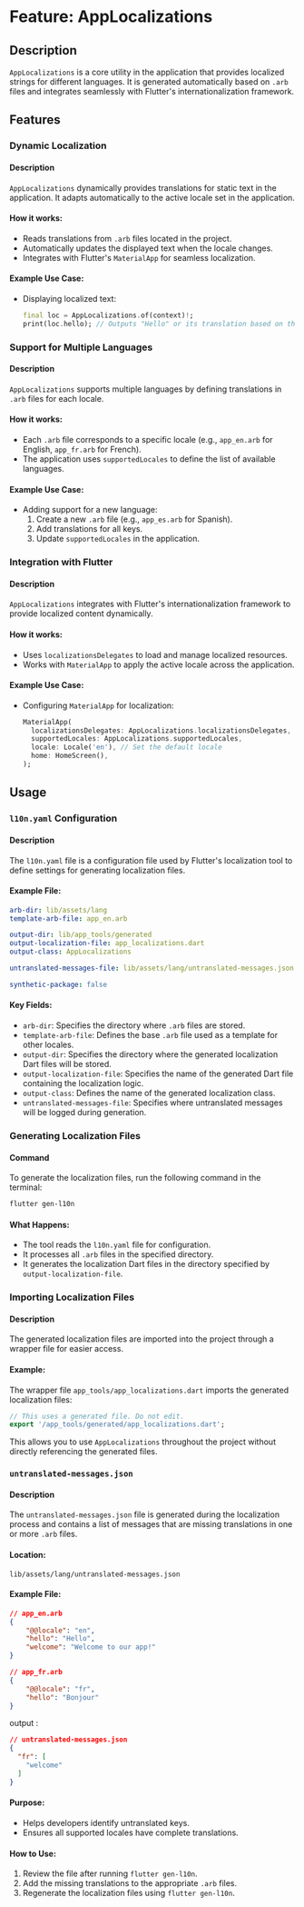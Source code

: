 # Feature: AppLocalizations

## Description

`AppLocalizations` is a core utility in the application that provides localized strings for different languages. It is generated automatically based on `.arb` files and integrates seamlessly with Flutter's internationalization framework.

## Features

### Dynamic Localization

#### Description
`AppLocalizations` dynamically provides translations for static text in the application. It adapts automatically to the active locale set in the application.

#### How it works:
- Reads translations from `.arb` files located in the project.
- Automatically updates the displayed text when the locale changes.
- Integrates with Flutter's `MaterialApp` for seamless localization.

#### Example Use Case:
- Displaying localized text:
  ```dart
  final loc = AppLocalizations.of(context)!;
  print(loc.hello); // Outputs "Hello" or its translation based on the locale.
  ```

### Support for Multiple Languages

#### Description
`AppLocalizations` supports multiple languages by defining translations in `.arb` files for each locale.

#### How it works:
- Each `.arb` file corresponds to a specific locale (e.g., `app_en.arb` for English, `app_fr.arb` for French).
- The application uses `supportedLocales` to define the list of available languages.

#### Example Use Case:
- Adding support for a new language:
  1. Create a new `.arb` file (e.g., `app_es.arb` for Spanish).
  2. Add translations for all keys.
  3. Update `supportedLocales` in the application.

### Integration with Flutter

#### Description
`AppLocalizations` integrates with Flutter's internationalization framework to provide localized content dynamically.

#### How it works:
- Uses `localizationsDelegates` to load and manage localized resources.
- Works with `MaterialApp` to apply the active locale across the application.

#### Example Use Case:
- Configuring `MaterialApp` for localization:
  ```dart
  MaterialApp(
    localizationsDelegates: AppLocalizations.localizationsDelegates,
    supportedLocales: AppLocalizations.supportedLocales,
    locale: Locale('en'), // Set the default locale
    home: HomeScreen(),
  );
  ```

## Usage

### `l10n.yaml` Configuration

#### Description
The `l10n.yaml` file is a configuration file used by Flutter's localization tool to define settings for generating localization files.

#### Example File:
```yaml
arb-dir: lib/assets/lang
template-arb-file: app_en.arb

output-dir: lib/app_tools/generated
output-localization-file: app_localizations.dart
output-class: AppLocalizations

untranslated-messages-file: lib/assets/lang/untranslated-messages.json

synthetic-package: false
```

#### Key Fields:
- `arb-dir`: Specifies the directory where `.arb` files are stored.
- `template-arb-file`: Defines the base `.arb` file used as a template for other locales.
- `output-dir`: Specifies the directory where the generated localization Dart files will be stored.
- `output-localization-file`: Specifies the name of the generated Dart file containing the localization logic.
- `output-class`: Defines the name of the generated localization class.
- `untranslated-messages-file`: Specifies where untranslated messages will be logged during generation.

### Generating Localization Files

#### Command
To generate the localization files, run the following command in the terminal:
```bash
flutter gen-l10n
```

#### What Happens:
- The tool reads the `l10n.yaml` file for configuration.
- It processes all `.arb` files in the specified directory.
- It generates the localization Dart files in the directory specified by `output-localization-file`.

### Importing Localization Files

#### Description
The generated localization files are imported into the project through a wrapper file for easier access.

#### Example:
The wrapper file `app_tools/app_localizations.dart` imports the generated localization files:
```dart
// This uses a generated file. Do not edit.
export '/app_tools/generated/app_localizations.dart';
```

This allows you to use `AppLocalizations` throughout the project without directly referencing the generated files.

### `untranslated-messages.json`

#### Description
The `untranslated-messages.json` file is generated during the localization process and contains a list of messages that are missing translations in one or more `.arb` files.

#### Location:
```
lib/assets/lang/untranslated-messages.json
```

#### Example File:
```json
// app_en.arb
{
	"@@locale": "en",
	"hello": "Hello",
	"welcome": "Welcome to our app!"
}
```

```json
// app_fr.arb
{
	"@@locale": "fr",
	"hello": "Bonjour"
}
```

output :

```json
// untranslated-messages.json
{
  "fr": [
    "welcome"
  ]
}
```

#### Purpose:
- Helps developers identify untranslated keys.
- Ensures all supported locales have complete translations.

#### How to Use:
1. Review the file after running `flutter gen-l10n`.
2. Add the missing translations to the appropriate `.arb` files.
3. Regenerate the localization files using `flutter gen-l10n`.